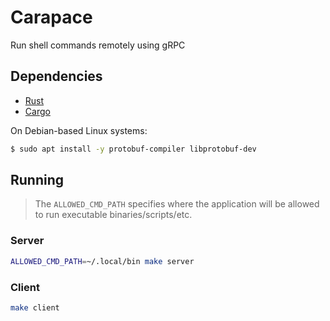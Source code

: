 # Carapace

Run shell commands remotely using gRPC

## Dependencies

- [Rust](https://github.com/rust-lang/rust)
- [Cargo](https://github.com/rust-lang/cargo)

On Debian-based Linux systems:
```sh
$ sudo apt install -y protobuf-compiler libprotobuf-dev
```

## Running

> The `ALLOWED_CMD_PATH` specifies where the application will be allowed to run
> executable binaries/scripts/etc.

### Server
```sh
ALLOWED_CMD_PATH=~/.local/bin make server
```

### Client
```sh
make client
```
